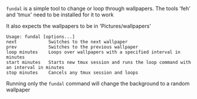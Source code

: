 `fundal` is a simple tool to change or loop through wallpapers. The tools 'feh' and 'tmux' need to be installed for it to work

It also expects the wallpapers to be in 'Pictures/wallpapers'

```
Usage: fundal [options...]
next            Switches to the next wallpaper
prev            Switches to the previous wallpaper
loop minutes    Loops over wallpapers with a specified interval in minutes
start minutes   Starts new tmux session and runs the loop command with an interval in minutes
stop minutes    Cancels any tmux session and loops
```

Running only the `fundal` command will change the background to a random wallpaper 
